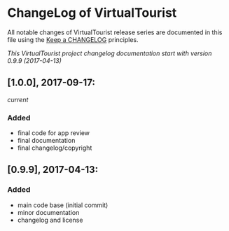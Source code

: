 # ChangeLog of VirtualTourist

All notable changes of VirtualTourist release series are documented in this file using the [Keep a CHANGELOG](http://keepachangelog.com/) principles.

_This VirtualTourist project changelog documentation start with version 0.9.9 (2017-04-13)_

## [1.0.0], 2017-09-17:
_current_

### Added

* final code for app review
* final documentation
* final changelog/copyright


## [0.9.9], 2017-04-13:

### Added

* main code base (initial commit)
* minor documentation
* changelog and license
